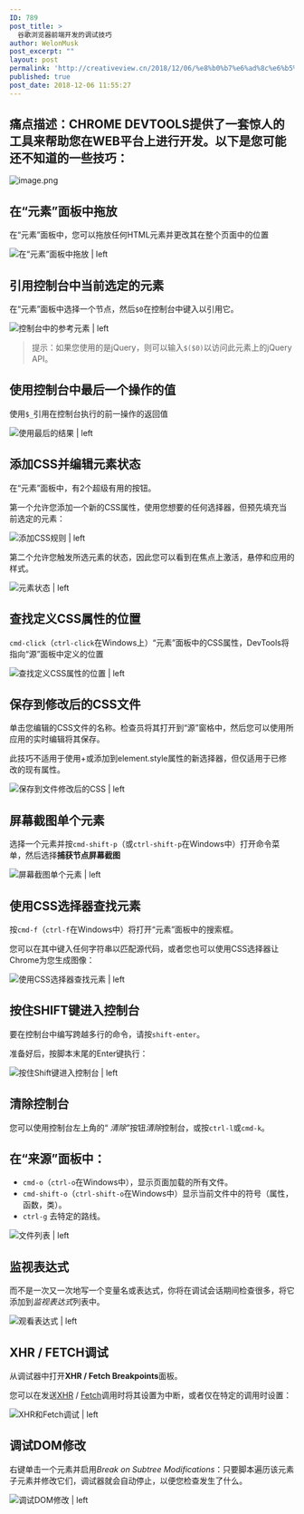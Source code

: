 ```yaml
---
ID: 789
post_title: >
  谷歌浏览器前端开发的调试技巧
author: WelonMusk
post_excerpt: ""
layout: post
permalink: 'http://creativeview.cn/2018/12/06/%e8%b0%b7%e6%ad%8c%e6%b5%8f%e8%a7%88%e5%99%a8%e5%89%8d%e7%ab%af%e5%bc%80%e5%8f%91%e7%9a%84%e8%b0%83%e8%af%95%e6%8a%80%e5%b7%a7/'
published: true
post_date: 2018-12-06 11:55:27
---
```

<h2>痛点描述：CHROME DEVTOOLS提供了一套惊人的工具来帮助您在WEB平台上进行开发。以下是您可能还不知道的一些技巧：</h2>

<!--more-->

<img src="https://www.wailian.work/images/2018/12/06/image.png" alt="image.png" border="0" />

<h2>在“元素”面板中拖放</h2>

在“元素”面板中，您可以拖放任何HTML元素并更改其在整个页面中的位置

<img src="https://flaviocopes.com/chrome-devtools-tips/drag-and-drop.gif" alt="在“元素”面板中拖放 | left" title="" />

<h2>引用控制台中当前选定的元素</h2>

在“元素”面板中选择一个节点，然后<code>$0</code>在控制台中键入以引用它。

<img src="https://flaviocopes.com/chrome-devtools-tips/reference-elements.gif" alt="控制台中的参考元素 | left" title="" />

<blockquote>
  提示：如果您使用的是jQuery，则可以输入<code>$($0)</code>以访问此元素上的jQuery API。
</blockquote>

<h2>使用控制台中最后一个操作的值</h2>

使用<code>$_</code>引用在控制台执行的前一操作的返回值

<img src="https://flaviocopes.com/chrome-devtools-tips/use-last-result.gif" alt="使用最后的结果 | left" title="" />

<h2>添加CSS并编辑元素状态</h2>

在“元素”面板中，有2个超级有用的按钮。

第一个允许您添加一个新的CSS属性，使用您想要的任何选择器，但预先填充当前选定的元素：

<img src="https://flaviocopes.com/chrome-devtools-tips/add-css.gif" alt="添加CSS规则 | left" title="" />

第二个允许您触发所选元素的状态，因此您可以看到在焦点上激活，悬停和应用的样式。

<img src="https://flaviocopes.com/chrome-devtools-tips/element-state.png" alt="元素状态 | left" title="" />

<h2>查找定义CSS属性的位置</h2>

<code>cmd-click</code>（<code>ctrl-click</code>在Windows上）“元素”面板中的CSS属性，DevTools将指向“源”面板中定义的位置

<img src="https://flaviocopes.com/chrome-devtools-tips/find-where-css-defined.gif" alt="查找定义CSS属性的位置 | left" title="" />

<h2>保存到修改后的CSS文件</h2>

单击您编辑的CSS文件的名称。检查员将其打开到“源”窗格中，然后您可以使用所应用的实时编辑将其保存。

此技巧不适用于使用+或添加到element.style属性的新选择器，但仅适用于已修改的现有属性。

<img src="https://flaviocopes.com/chrome-devtools-tips/save-modified-css.gif" alt="保存到文件修改后的CSS | left" title="" />

<h2>屏幕截图单个元素</h2>

选择一个元素并按<code>cmd-shift-p</code>（或<code>ctrl-shift-p</code>在Windows中）打开命令菜单，然后选择<strong>捕获节点屏幕截图</strong>

<img src="https://flaviocopes.com/chrome-devtools-tips/screenshot-node.gif" alt="屏幕截图单个元素 | left" title="" />

<h2>使用CSS选择器查找元素</h2>

按<code>cmd-f</code>（<code>ctrl-f</code>在Windows中）将打开“元素”面板中的搜索框。

您可以在其中键入任何字符串以匹配源代码，或者您也可以使用CSS选择器让Chrome为您生成图像：

<img src="https://flaviocopes.com/chrome-devtools-tips/find-elements-css-selectors.gif" alt="使用CSS选择器查找元素 | left" title="" />

<h2>按住SHIFT键进入控制台</h2>

要在控制台中编写跨越多行的命令，请按<code>shift-enter</code>。

准备好后，按脚本末尾的Enter键执行：

<img src="https://flaviocopes.com/chrome-devtools-tips/multiple-lines-commands.gif" alt="按住Shift键进入控制台 | left" title="" />

<h2>清除控制台</h2>

您可以使用控制台左上角的“ <em>清除”</em>按钮<em>清除</em>控制台，或按<code>ctrl-l</code>或<code>cmd-k</code>。

<h2>在“来源”面板中：</h2>

<ul>
<li><code>cmd-o</code>（<code>ctrl-o</code>在Windows中），显示页面加载的所有文件。</li>
<li><code>cmd-shift-o</code>（<code>ctrl-shift-o</code>在Windows中）显示当前文件中的符号（属性，函数，类）。</li>
<li><code>ctrl-g</code> 去特定的路线。</li>
</ul>

<img src="https://flaviocopes.com/chrome-devtools-tips/files-list.png" alt="文件列表 | left" title="" />

<h2>监视表达式</h2>

而不是一次又一次地写一个变量名或表达式，你将在调试会话期间检查很多，将它添加到<em>监视表达式</em>列表中。

<img src="https://flaviocopes.com/chrome-devtools-tips/watch-expressions.gif" alt="观看表达式 | left" title="" />

<h2>XHR / FETCH调试</h2>

从调试器中打开<strong>XHR / Fetch Breakpoints</strong>面板。

您可以在发送<a href="https://flaviocopes.com/xhr/">XHR</a> / <a href="https://flaviocopes.com/fetch-api/">Fetch</a>调用时将其设置为中断，或者仅在特定的调用时设置：

<img src="https://flaviocopes.com/chrome-devtools-tips/xhr-fetch-breakpoints.png" alt="XHR和Fetch调试 | left" title="" />

<h2>调试DOM修改</h2>

右键单击一个元素并启用<em>Break on Subtree Modifications</em>：只要脚本遍历该元素子元素并修改它们，调试器就会自动停止，以便您检查发生了什么。

<img src="https://flaviocopes.com/chrome-devtools-tips/break-subtree-modifications.png" alt="调试DOM修改 | left" title="" />